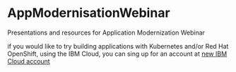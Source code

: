 # AppModernisationWebinar
Presentations and resources for Application Modernization Webinar

if you would like to try building applications with Kubernetes and/or Red Hat OpenShift, using the IBM Cloud, you can sing up for an account
at [new IBM Cloud account](https://ibm.biz/BdqqLf)


